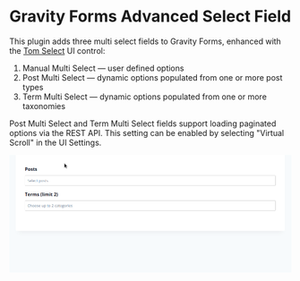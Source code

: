 # Gravity Forms Advanced Select Field

This plugin adds three multi select fields to Gravity Forms, enhanced with the [Tom Select](https://tom-select.js.org/) UI control: 

1. Manual Multi Select — user defined options
2. Post Multi Select — dynamic options populated from one or more post types
3. Term Multi Select — dynamic options populated from one or more taxonomies

Post Multi Select and Term Multi Select fields support loading paginated options via the REST API. This setting can be enabled by selecting "Virtual Scroll" in the UI Settings.

![GIF](https://github.com/timothyjensen/gravityformsadvancedselect/blob/master/gravityformsadvancedselect.gif)
